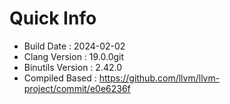 # Quick Info
* Build Date : 2024-02-02
* Clang Version : 19.0.0git
* Binutils Version : 2.42.0
* Compiled Based : https://github.com/llvm/llvm-project/commit/e0e6236f
